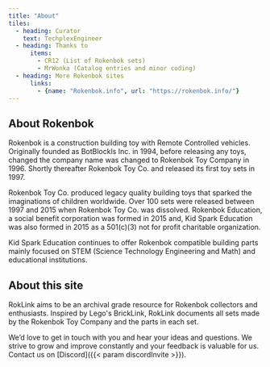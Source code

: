 ```yaml
---
title: "About"
tiles:
  - heading: Curator
    text: TechplexEngineer
  - heading: Thanks to
      items:
        - CR12 (List of Rokenbok sets)
        - MrWonka (Catalog entries and minor coding)
  - heading: More Rokenbok sites
      links:
        - {name: "Rokenbok.info", url: "https://rokenbok.info/"}
---
```

## About Rokenbok

Rokenbok is a construction building toy with Remote Controlled vehicles. Originally founded as BotBlockls Inc. in 1994, before releasing any toys, changed the company name was changed to Rokenbok Toy Company in 1996. Shortly thereafter Rokenbok Toy Co. and released its first toy sets in 1997.

Rokenbok Toy Co. produced legacy quality building toys that sparked the imaginations of children worldwide. Over 100 sets were released between 1997 and 2015 when Rokenbok Toy Co. was dissolved. Rokenbok Education, a social benefit corporation was formed in 2015 and, Kid Spark Education was also formed in 2015 as a 501(c)(3) not for profit charitable organization.

Kid Spark Education continues to offer Rokenbok compatible building parts mainly focused on STEM (Science Technology Engineering and Math) and educational institutions.

## About this site

RokLink aims to be an archival grade resource for Rokenbok collectors and enthusiasts. Inspired by Lego's BrickLink, RokLink documents all sets made by the Rokenbok Toy Company and the parts in each set.

We’d love to get in touch with you and hear your ideas and
questions. We strive to grow and improve constantly and your feedback
is valuable for us. Contact us on [Discord]({{< param discordInvite >}}).
